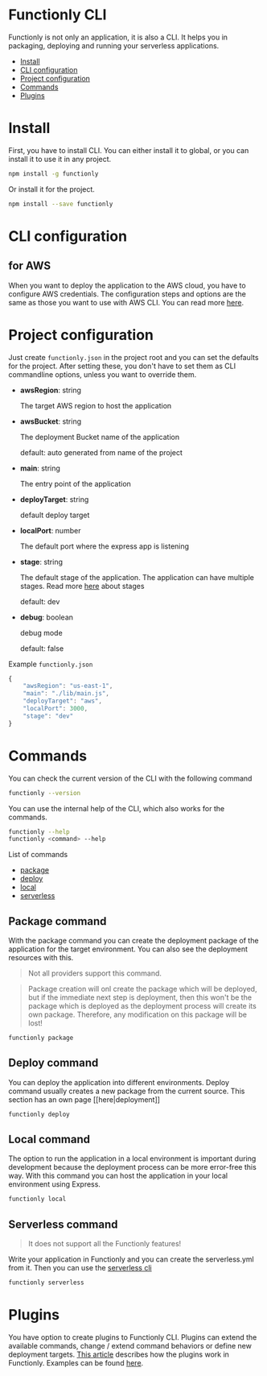 # Functionly CLI
Functionly is not only an application, it is also a CLI. It helps you in packaging, deploying and running your serverless applications.

* [Install](#install)
* [CLI configuration](#cli-configuration)
* [Project configuration](#project-configuration)
* [Commands](#commands)
* [Plugins](#plugins)

# Install
First, you have to install CLI. You can either install it to global, or you can install it to use it in any project.
```sh
npm install -g functionly
```
Or install it for the project.
```sh
npm install --save functionly
```
# CLI configuration
## for AWS
When you want to deploy the application to the AWS cloud, you have to configure AWS credentials. The configuration steps and options are the same as those you want to use with AWS CLI. You can read more [here](http://docs.aws.amazon.com/cli/latest/userguide/cli-chap-getting-started.html).

# Project configuration
Just create `functionly.json` in the project root and you can set the defaults for the project. After setting these, you don't have to set them as CLI commandline options, unless you want to override them.
- **awsRegion**: string
    
    The target AWS region to host the application
- **awsBucket**: string

    The deployment Bucket name of the application
    
    default: auto generated from name of the project
- **main**: string

    The entry point of the application
- **deployTarget**: string

    default deploy target
- **localPort**: number

    The default port where the express app is listening
- **stage**: string

    The default stage of the application. The application can have multiple stages. Read more [here]() about stages
    
    default: dev
- **debug**: boolean

    debug mode
    
    default: false

Example `functionly.json `
```js
{
    "awsRegion": "us-east-1",
    "main": "./lib/main.js",
    "deployTarget": "aws",
    "localPort": 3000,
    "stage": "dev"
}
```

# Commands
You can check the current version of the CLI with the following command
```sh
functionly --version
```
You can use the internal help of the CLI, which also works for the commands.
```sh
functionly --help
functionly <command> --help
```
List of commands
* [package](#package-command)
* [deploy](#deploy-command)
* [local](#local-command)
* [serverless](#serverless-command)

## Package command
With the package command you can create the deployment package of the application for the target environment. You can also see the deployment resources with this.
> Not all providers support this command.

> Package creation will onl create the package which will be deployed, but if the immediate next step is deployment, then this won't be the package which is deployed as the deployment process will create its own package. Therefore, any modification on this package will be lost!


```sh
functionly package
```
## Deploy command
You can deploy the application into different environments. Deploy command usually creates a new package from the current source.
This section has an own page [[here|deployment]]
```sh
functionly deploy
```
## Local command
The option to run the application in a local environment is important during development because the deployment process can be more error-free this way. With this command you can host the application in your local environment using Express.
```sh
functionly local
```

## Serverless command
> It does not support all the Functionly features!

Write your application in Functionly and you can create the serverless.yml from it. Then you can use the [serverless cli](https://github.com/serverless/serverless)
```sh
functionly serverless
```

# Plugins
You have option to create plugins to Functionly CLI. Plugins can extend the available commands, change / extend command behaviors or define new deployment targets. [This article]() describes how the plugins work in Functionly. Examples can be found [here](https://github.com/jaystack/functionly-plugin-examples).

